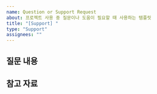 ```yaml
---
name: Question or Support Request
about: 프로젝트 사용 중 질문이나 도움이 필요할 때 사용하는 템플릿
title: "[Support] "
type: "Support"
assignees: ""
---
```


## 질문 내용

<!-- 질문 내용과 현재 상황을 자세하게 설명해주세요 -->

## 참고 자료

<!-- 스크린샷, 로그 또는 추가 정보가 있다면 제공해주세요 -->
